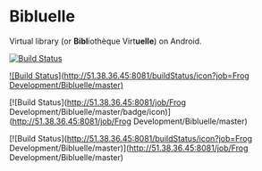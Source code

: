 # Bibluelle
Virtual library (or **Bibl**iothèque Virt**uelle**) on Android.

[![Build Status](http://51.38.36.45:8081/job/Frog%20Development/job/Bibluelle/job/master/badge/icon)](http://51.38.36.45:8081/job/Frog%20Development/job/Bibluelle/job/master/)

[![Build Status](http://51.38.36.45:8081/buildStatus/icon?job=Frog Development/Bibluelle/master)](http://51.38.36.45:8081/job/Frog%20Development/job/Bibluelle/job/master/)

[![Build Status](http://51.38.36.45:8081/job/Frog Development/Bibluelle/master/badge/icon)](http://51.38.36.45:8081/job/Frog Development/Bibluelle/master)

[![Build Status](http://51.38.36.45:8081/buildStatus/icon?job=Frog Development/Bibluelle/master)](http://51.38.36.45:8081/job/Frog Development/Bibluelle/master)
